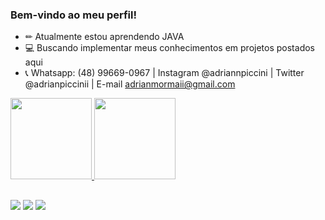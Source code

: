 ### Bem-vindo ao meu perfil!

- ✏ Atualmente estou aprendendo JAVA
- 💻 Buscando implementar meus conhecimentos em projetos postados aqui 
- 📞 Whatsapp: (48) 99669-0967 | Instagram @adriannpiccini | Twitter @adrianpiccinii | E-mail adrianmormaii@gmail.com

<div>
  <a href="https://github.com/adrianpiccini">
  <img height="130em" src="https://github-readme-stats.vercel.app/api?username=adrianpiccini&show_icons=true&theme=highcontrast&include_all_commits=true&count_private=true"/>
  <img height="130em" src="https://github-readme-stats.vercel.app/api/top-langs/?username=adrianpiccini&layout=compact&langs_count=7&theme=highcontrast"/>
</div>
 
  ##
  
  <div>
    <a href = "mailto:adrianmormaii@gmail.com"><img src="https://img.shields.io/badge/Gmail-D14836?style=for-the-badge&logo=gmail&logoColor=white"></a>
    <a href="https://instagram.com/adriannpiccini" target="_blank"><img src="https://img.shields.io/badge/Instagram-E4405F?style=for-the-badge&logo=instagram&logoColor=white" target="_blank"></a>
    <a href="https://twitter.com/adrianpiccinii" target="_blank"><img src="https://img.shields.io/badge/Twitter-1DA1F2?style=for-the-badge&logo=twitter&logoColor=white" target="_blank"></a>
  </div>
